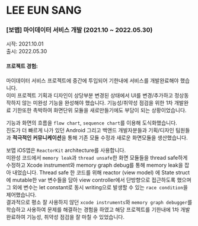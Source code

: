 # LEE EUN SANG

### [보맵] 마이데이터 서비스 개발 (2021.10 ~ 2022.05.30)
시작: 2021.10.01\
출시: 2022.05.30
#### 프로젝트 경험:
마이데이터 서비스 프로젝트에 중간에 투입되어 기한내에 서비스를 개발완료해야 했습니다.\
이미 프로젝트 기획과 디자인이 상당부분 변경된 상태에서 UI를 변경/추가하고 정상동작하지 않는 미완성 기능을 완성해야 했습니다. 
기능성/취약성 점검을 위한 1차 개발완료 기한또한 촉박하여 화면단위 모듈을 새로만들기에도 부담이 되는 상황이었습니다.

기능과 화면의 흐름을 `flow chart`, `sequence chart`를 이용해 도식화했습니다.\
진도가 더 빠르게 나가 있던 Android 그리고 백앤드 개발자분들과 기획/디자인 팀원들과 **적극적인 커뮤니케이션**을 통해 기존 모듈 수정과 새로운 화면모듈을 생산했습니다.

보맵 iOS앱은 `ReactorKit` architecture를 사용합니다.\
미완성 코드에서 `memory leak`과 `thread unsafe`한 화면 모듈들을 thread safe하게 수정하고 Xcode instrument와 
memory graph debug를 통해 memory leak을 잡아 내었습니다.
Thread safe 한 코드를 위해 reactor (view model) 에 State struct 에 mutable한 var 변수들을 담아 
view controller에서 단방향으로 접근하도록 했으며 그 외에 변수는 let constant로 동시 writing으로 발생할 수 있는 
`race condition`을 제어했습니다.\
결과적으로 평소 잘 사용하지 않던 `xcode instruments`와 `memory graph debugger`를 학습하고 사용하여 문제를 해결하는 경험을 하였고 
해당 프로젝트를 기한내에 1차 개발 완료하여 기능성, 취약성 점검을 잘 마칠 수 있었습니다.
